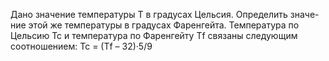  Дано значение температуры T в градусах Цельсия. Определить значе-
 ние этой же температуры в градусах Фаренгейта. Температура по Цельсию
 Tc и температура по Фаренгейту Tf связаны следующим соотношением:
 Tc = (Tf – 32)·5/9
